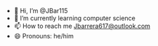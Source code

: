 - 👋 Hi, I’m @JBar115
- 🌱 I’m currently learning computer science 
- 📫 How to reach me Jbarrera617@outlook.com
- 😄 Pronouns: he/him


<!---
JBar115/JBar115 is a ✨ special ✨ repository because its `README.md` (this file) appears on your GitHub profile.
You can click the Preview link to take a look at your changes.
--->
